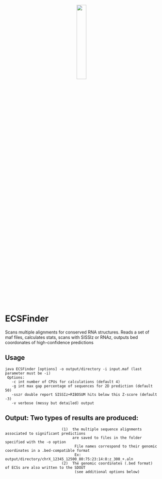 


<p align="center" width="100%">
    <img width="25%" src="https://user-images.githubusercontent.com/44384386/195381940-680064be-d53a-45b6-a5e1-a80ff1cb804e.jpg"> 
</p>



# ECSFinder

Scans multiple alignments for conserved RNA structures. Reads a set of maf files, calculates stats, scans with SISSIz or RNAz, outputs bed coordonates of high-confidence predictions


## Usage

```
java ECSFinder [options] -o output/directory -i input.maf (last parameter must be -i)
 Options:
   -c int number of CPUs for calculations (default 4)
   -g int max gap percentage of sequences for 2D prediction (default 50)
   -sszr double report SISSIz+RIBOSUM hits below this Z-score (default -3)
   -v verbose (messy but detailed) output

```

 ## Output: Two types of results are produced:
                              (1)  the multiple sequence alignments associated to significant predictions
                                   are saved to files in the folder specified with the -o option
                                    File names correspond to their genomic coordinates in a .bed-compatible format
                                    Ex: output/directory/chrX_12345_12500_80:75:23:14:8:z_300_+.aln
                              (2)  The genomic coordinates (.bed format) of ECSs are also written to the SDOUT
                                    (see additional options below)
 
 
 
